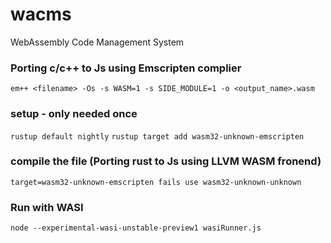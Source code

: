 # wacms
WebAssembly Code Management System

### Porting c/c++ to Js using Emscripten complier
`em++ <filename> -Os -s WASM=1 -s SIDE_MODULE=1 -o <output_name>.wasm`

### setup - only needed once
`rustup default nightly`
`rustup target add wasm32-unknown-emscripten`
### compile the file (Porting rust to Js using LLVM WASM fronend)

`target=wasm32-unknown-emscripten fails use wasm32-unknown-unknown`

### Run with WASI
`node --experimental-wasi-unstable-preview1 wasiRunner.js `
